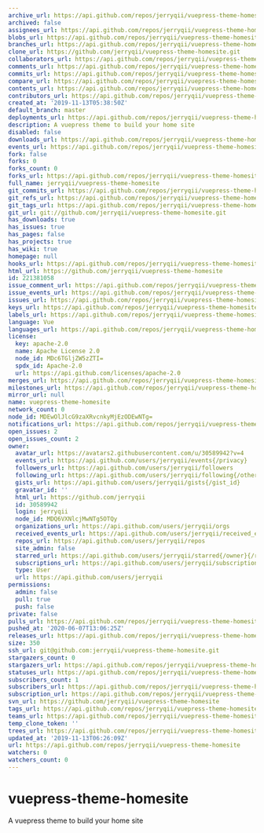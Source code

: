 ```yaml
---
archive_url: https://api.github.com/repos/jerryqii/vuepress-theme-homesite/{archive_format}{/ref}
archived: false
assignees_url: https://api.github.com/repos/jerryqii/vuepress-theme-homesite/assignees{/user}
blobs_url: https://api.github.com/repos/jerryqii/vuepress-theme-homesite/git/blobs{/sha}
branches_url: https://api.github.com/repos/jerryqii/vuepress-theme-homesite/branches{/branch}
clone_url: https://github.com/jerryqii/vuepress-theme-homesite.git
collaborators_url: https://api.github.com/repos/jerryqii/vuepress-theme-homesite/collaborators{/collaborator}
comments_url: https://api.github.com/repos/jerryqii/vuepress-theme-homesite/comments{/number}
commits_url: https://api.github.com/repos/jerryqii/vuepress-theme-homesite/commits{/sha}
compare_url: https://api.github.com/repos/jerryqii/vuepress-theme-homesite/compare/{base}...{head}
contents_url: https://api.github.com/repos/jerryqii/vuepress-theme-homesite/contents/{+path}
contributors_url: https://api.github.com/repos/jerryqii/vuepress-theme-homesite/contributors
created_at: '2019-11-13T05:38:50Z'
default_branch: master
deployments_url: https://api.github.com/repos/jerryqii/vuepress-theme-homesite/deployments
description: A vuepress theme to build your home site
disabled: false
downloads_url: https://api.github.com/repos/jerryqii/vuepress-theme-homesite/downloads
events_url: https://api.github.com/repos/jerryqii/vuepress-theme-homesite/events
fork: false
forks: 0
forks_count: 0
forks_url: https://api.github.com/repos/jerryqii/vuepress-theme-homesite/forks
full_name: jerryqii/vuepress-theme-homesite
git_commits_url: https://api.github.com/repos/jerryqii/vuepress-theme-homesite/git/commits{/sha}
git_refs_url: https://api.github.com/repos/jerryqii/vuepress-theme-homesite/git/refs{/sha}
git_tags_url: https://api.github.com/repos/jerryqii/vuepress-theme-homesite/git/tags{/sha}
git_url: git://github.com/jerryqii/vuepress-theme-homesite.git
has_downloads: true
has_issues: true
has_pages: false
has_projects: true
has_wiki: true
homepage: null
hooks_url: https://api.github.com/repos/jerryqii/vuepress-theme-homesite/hooks
html_url: https://github.com/jerryqii/vuepress-theme-homesite
id: 221381058
issue_comment_url: https://api.github.com/repos/jerryqii/vuepress-theme-homesite/issues/comments{/number}
issue_events_url: https://api.github.com/repos/jerryqii/vuepress-theme-homesite/issues/events{/number}
issues_url: https://api.github.com/repos/jerryqii/vuepress-theme-homesite/issues{/number}
keys_url: https://api.github.com/repos/jerryqii/vuepress-theme-homesite/keys{/key_id}
labels_url: https://api.github.com/repos/jerryqii/vuepress-theme-homesite/labels{/name}
language: Vue
languages_url: https://api.github.com/repos/jerryqii/vuepress-theme-homesite/languages
license:
  key: apache-2.0
  name: Apache License 2.0
  node_id: MDc6TGljZW5zZTI=
  spdx_id: Apache-2.0
  url: https://api.github.com/licenses/apache-2.0
merges_url: https://api.github.com/repos/jerryqii/vuepress-theme-homesite/merges
milestones_url: https://api.github.com/repos/jerryqii/vuepress-theme-homesite/milestones{/number}
mirror_url: null
name: vuepress-theme-homesite
network_count: 0
node_id: MDEwOlJlcG9zaXRvcnkyMjEzODEwNTg=
notifications_url: https://api.github.com/repos/jerryqii/vuepress-theme-homesite/notifications{?since,all,participating}
open_issues: 2
open_issues_count: 2
owner:
  avatar_url: https://avatars2.githubusercontent.com/u/30589942?v=4
  events_url: https://api.github.com/users/jerryqii/events{/privacy}
  followers_url: https://api.github.com/users/jerryqii/followers
  following_url: https://api.github.com/users/jerryqii/following{/other_user}
  gists_url: https://api.github.com/users/jerryqii/gists{/gist_id}
  gravatar_id: ''
  html_url: https://github.com/jerryqii
  id: 30589942
  login: jerryqii
  node_id: MDQ6VXNlcjMwNTg5OTQy
  organizations_url: https://api.github.com/users/jerryqii/orgs
  received_events_url: https://api.github.com/users/jerryqii/received_events
  repos_url: https://api.github.com/users/jerryqii/repos
  site_admin: false
  starred_url: https://api.github.com/users/jerryqii/starred{/owner}{/repo}
  subscriptions_url: https://api.github.com/users/jerryqii/subscriptions
  type: User
  url: https://api.github.com/users/jerryqii
permissions:
  admin: false
  pull: true
  push: false
private: false
pulls_url: https://api.github.com/repos/jerryqii/vuepress-theme-homesite/pulls{/number}
pushed_at: '2020-06-07T13:06:25Z'
releases_url: https://api.github.com/repos/jerryqii/vuepress-theme-homesite/releases{/id}
size: 350
ssh_url: git@github.com:jerryqii/vuepress-theme-homesite.git
stargazers_count: 0
stargazers_url: https://api.github.com/repos/jerryqii/vuepress-theme-homesite/stargazers
statuses_url: https://api.github.com/repos/jerryqii/vuepress-theme-homesite/statuses/{sha}
subscribers_count: 1
subscribers_url: https://api.github.com/repos/jerryqii/vuepress-theme-homesite/subscribers
subscription_url: https://api.github.com/repos/jerryqii/vuepress-theme-homesite/subscription
svn_url: https://github.com/jerryqii/vuepress-theme-homesite
tags_url: https://api.github.com/repos/jerryqii/vuepress-theme-homesite/tags
teams_url: https://api.github.com/repos/jerryqii/vuepress-theme-homesite/teams
temp_clone_token: ''
trees_url: https://api.github.com/repos/jerryqii/vuepress-theme-homesite/git/trees{/sha}
updated_at: '2019-11-13T06:26:09Z'
url: https://api.github.com/repos/jerryqii/vuepress-theme-homesite
watchers: 0
watchers_count: 0
---
```


# vuepress-theme-homesite
A vuepress theme to build your home site
